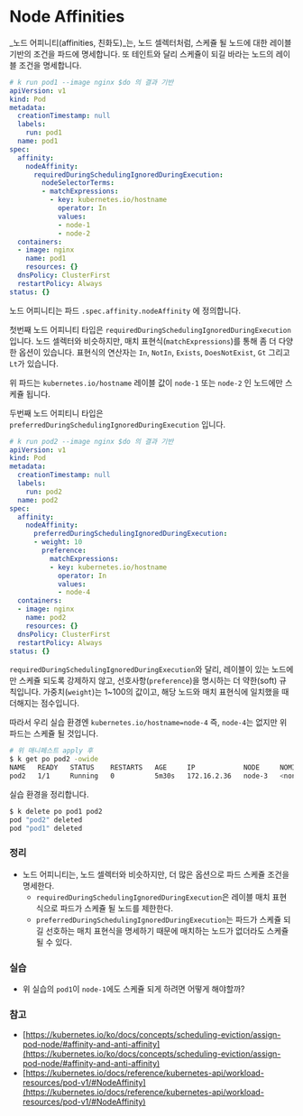 # Node Affinities

_노드 어피니티(affinities, 친화도)_는, 노드 셀렉터처럼, 스케쥴 될 노드에 대한 레이블 기반의 조건을 파드에 명세합니다.  또 테인트와 달리 스케쥴이 되길 바라는 노드의 레이블 조건을 명세합니다.

```yaml
# k run pod1 --image nginx $do 의 결과 기반
apiVersion: v1
kind: Pod
metadata:
  creationTimestamp: null
  labels:
    run: pod1
  name: pod1
spec:
  affinity:
    nodeAffinity:
      requiredDuringSchedulingIgnoredDuringExecution:
        nodeSelectorTerms:
        - matchExpressions:
          - key: kubernetes.io/hostname
            operator: In
            values:
            - node-1
            - node-2
  containers:
  - image: nginx
    name: pod1
    resources: {}
  dnsPolicy: ClusterFirst
  restartPolicy: Always
status: {}
```

노드 어피니티는 파드 `.spec.affinity.nodeAffinity` 에 정의합니다.

첫번째 노드 어피니티 타입은 `requiredDuringSchedulingIgnoredDuringExecution` 입니다. 노드 셀렉터와 비슷하지만, 매치 표현식(`matchExpressions`)를 통해 좀 더 다양한 옵션이 있습니다. 표현식의 연산자는 `In`, `NotIn`, `Exists`, `DoesNotExist`, `Gt` 그리고 `Lt`가 있습니다.

위 파드는 `kubernetes.io/hostname` 레이블 값이 `node-1` 또는 `node-2` 인 노드에만 스케쥴 됩니다.

두번째 노드 어피티니 타입은 `preferredDuringSchedulingIgnoredDuringExecution` 입니다.

```yaml
# k run pod2 --image nginx $do 의 결과 기반
apiVersion: v1
kind: Pod
metadata:
  creationTimestamp: null
  labels:
    run: pod2
  name: pod2
spec:
  affinity:
    nodeAffinity:
      preferredDuringSchedulingIgnoredDuringExecution:
      - weight: 10
        preference:
          matchExpressions:
          - key: kubernetes.io/hostname
            operator: In
            values:
            - node-4
  containers:
  - image: nginx
    name: pod2
    resources: {}
  dnsPolicy: ClusterFirst
  restartPolicy: Always
status: {}
```

`requiredDuringSchedulingIgnoredDuringExecution`와 달리, 레이블이 있는 노드에만 스케쥴 되도록 강제하지 않고, 선호사항(`preference`)을 명시하는 더 약한(soft) 규칙입니다. 가중치(`weight`)는 1\~100의 값이고, 해당 노드와 매치 표현식에 일치했을 때 더해지는 점수입니다.

따라서 우리 실습 환경엔 `kubernetes.io/hostname=node-4` 즉, `node-4`는 없지만 위 파드는 스케쥴 될 것입니다.

```bash
# 위 매니페스트 apply 후
$ k get po pod2 -owide
NAME   READY   STATUS    RESTARTS   AGE     IP            NODE     NOMINATED NODE   READINESS GATES
pod2   1/1     Running   0          5m30s   172.16.2.36   node-3   <none>           <none>

```

실습 환경을 정리합니다.

```bash
$ k delete po pod1 pod2
pod "pod2" deleted
pod "pod1" deleted
```

### 정리

* 노드 어피니티는, 노드 셀렉터와 비슷하지만, 더 많은 옵션으로 파드 스케쥴 조건을 명세한다.
  * `requiredDuringSchedulingIgnoredDuringExecution`은 레이블 매치 표현식으로 파드가 스케쥴 될 노드를 제한한다.
  * `preferredDuringSchedulingIgnoredDuringExecution`는 파드가 스케쥴 되길 선호하는 매치 표현식을 명세하기 때문에 매치하는 노드가 없더라도 스케쥴 될 수 있다.

### 실습

* 위 실습의 `pod1`이 `node-1`에도 스케쥴 되게 하려면 어떻게 해야할까?

### 참고

* [https://kubernetes.io/ko/docs/concepts/scheduling-eviction/assign-pod-node/#affinity-and-anti-affinity](https://kubernetes.io/ko/docs/concepts/scheduling-eviction/assign-pod-node/#affinity-and-anti-affinity)
* [https://kubernetes.io/docs/reference/kubernetes-api/workload-resources/pod-v1/#NodeAffinity](https://kubernetes.io/docs/reference/kubernetes-api/workload-resources/pod-v1/#NodeAffinity)
